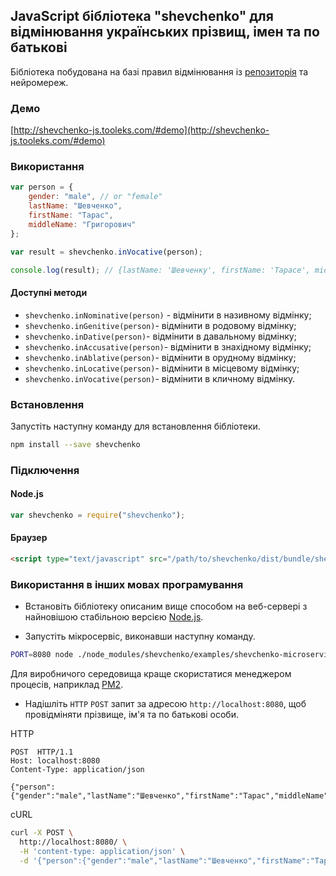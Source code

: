 ## JavaScript бібліотека "shevchenko" для відмінювання українських прізвищ, імен та по батькові

Бібліотека побудована на базі правил відмінювання із [репозиторія](https://github.com/tooleks/shevchenko-rules) та нейромереж.

### Демо

[http://shevchenko-js.tooleks.com/#demo](http://shevchenko-js.tooleks.com/#demo)

### Використання

```JavaScript
var person = {
    gender: "male", // or "female"
    lastName: "Шевченко",
    firstName: "Тарас",
    middleName: "Григорович"
};

var result = shevchenko.inVocative(person);

console.log(result); // {lastName: 'Шевченку', firstName: 'Тарасе', middleName: 'Григоровичу'}
```

#### Доступні методи

- `shevchenko.inNominative(person)` - відмінити в називному відмінку;
- `shevchenko.inGenitive(person)`- відмінити в родовому відмінку;
- `shevchenko.inDative(person)`- відмінити в давальному відмінку;
- `shevchenko.inAccusative(person)`- відмінити в знахідному відмінку;
- `shevchenko.inAblative(person)`- відмінити в орудному відмінку;
- `shevchenko.inLocative(person)`- відмінити в місцевому відмінку;
- `shevchenko.inVocative(person)`- відмінити в кличному відмінку.

### Встановлення

Запустіть наступну команду для встановлення бібліотеки.

```bash
npm install --save shevchenko
```

### Підключення

#### Node.js

```JavaScript
var shevchenko = require("shevchenko");
```

#### Браузер

```HTML
<script type="text/javascript" src="/path/to/shevchenko/dist/bundle/shevchenko.min.js"></script>
```

### Використання в інших мовах програмування

* Встановіть бібліотеку описаним вище способом на веб-сервері з найновішою стабільною версією [Node.js](https://nodejs.org).

* Запустіть мікросервіс, виконавши наступну команду.
 
```bash
PORT=8080 node ./node_modules/shevchenko/examples/shevchenko-microservice.js
```

Для виробничого середовища краще скористатися менеджером процесів, наприклад [PM2](http://pm2.keymetrics.io). 

* Надішліть `HTTP` `POST` запит за адресою `http://localhost:8080`, щоб провідміняти прізвище, ім'я та по батькові особи.

HTTP

```HTTP
POST  HTTP/1.1
Host: localhost:8080
Content-Type: application/json

{"person":{"gender":"male","lastName":"Шевченко","firstName":"Тарас","middleName":"Григорович"},"caseName":"vocative"}
```

cURL

```bash
curl -X POST \
  http://localhost:8080/ \
  -H 'content-type: application/json' \
  -d '{"person":{"gender":"male","lastName":"Шевченко","firstName":"Тарас","middleName":"Григорович"},"caseName":"vocative"}'
```
